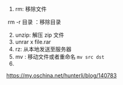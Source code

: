 1. rm: 移除文件

​	rm -r 目录 ：移除目录

2. unzip: 解压 zip 文件
3.  unrar x file.rar
4. rz: 从本地发送至服务器
5. mv : 移动文件或者重命名 `mv src dst`
6. 

https://my.oschina.net/hunterli/blog/140783

